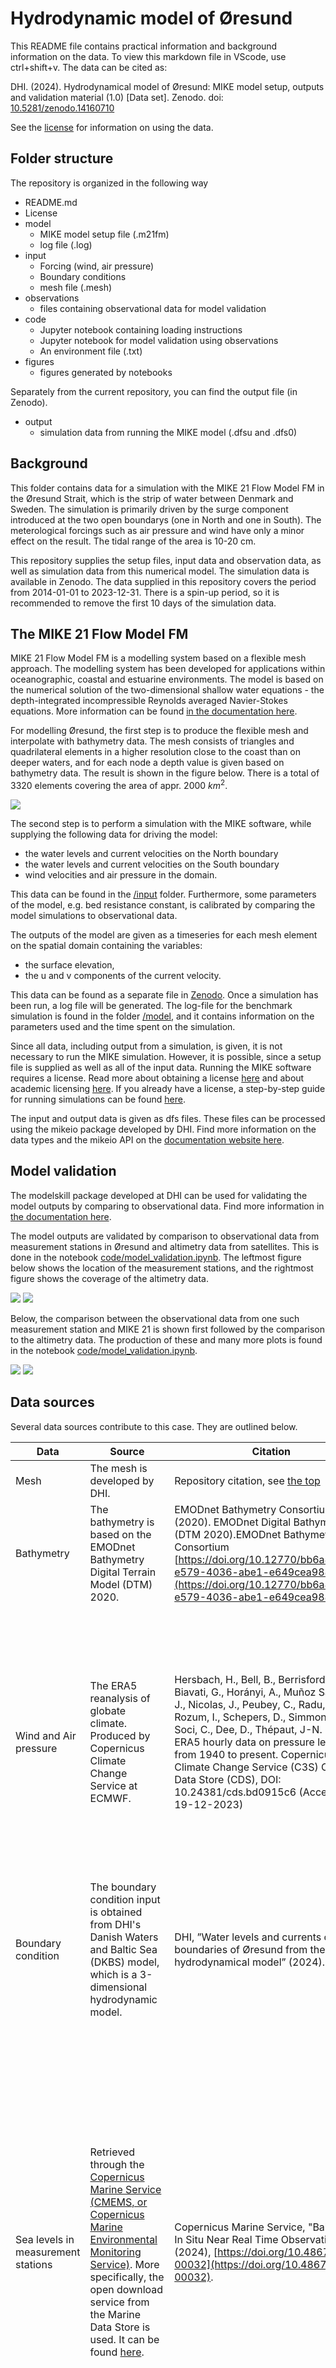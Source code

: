 # Hydrodynamic model of Øresund
This README file contains practical information and background information on the data. To view this markdown file in VScode, use ctrl+shift+v. The data can be cited as:

DHI. (2024). Hydrodynamical model of Øresund: MIKE model setup, outputs and validation material (1.0) [Data set]. Zenodo. doi: [10.5281/zenodo.14160710](10.5281/zenodo.14160710)

See the [license](license.txt) for information on using the data.

## Folder structure
The repository is organized in the following way
- README.md
- License
- model
    - MIKE model setup file (.m21fm)
    - log file (.log)
- input
    - Forcing (wind, air pressure)
    - Boundary conditions
    - mesh file (.mesh)
- observations
    - files containing observational data for model validation
- code
    - Jupyter notebook containing loading instructions 
    - Jupyter notebook for model validation using observations
    - An environment file (.txt)
- figures
    - figures generated by notebooks

Separately from the current repository, you can find the output file (in Zenodo).
- output
    - simulation data from running the MIKE model (.dfsu and .dfs0)

## Background
This folder contains data for a simulation with the MIKE 21 Flow Model FM in the Øresund Strait, which is the strip of water between Denmark and Sweden. The simulation is primarily driven by the surge component introduced at the two open boundarys (one in North and one in South). The meterological forcings such as air pressure and wind have only a minor effect on the result. The tidal range of the area is 10-20 cm. 

This repository supplies the setup files, input data and observation data, as well as simulation data from this numerical model. The simulation data is available in Zenodo. The data supplied in this repository covers the period from 2014-01-01 to 2023-12-31. There is a spin-up period, so it is recommended to remove the first 10 days of the simulation data. 

## The MIKE 21 Flow Model FM
MIKE 21 Flow Model FM is a modelling system based on a flexible mesh approach. The modelling system has been developed for applications within oceanographic, coastal and estuarine environments. The model is based on the numerical solution of the two-dimensional shallow water equations - the depth-integrated incompressible Reynolds averaged Navier-Stokes equations. More information can be found [in the documentation here](https://manuals.mikepoweredbydhi.help/latest/Coast_and_Sea/MIKE_FM_HD_2D.pdf).

For modelling Øresund, the first step is to produce the flexible mesh and interpolate with bathymetry data. The mesh consists of triangles and quadrilateral elements in a higher resolution close to the coast than on deeper waters, and for each node a depth value is given based on bathymetry data. The result is shown in the figure below. There is a total of 3320 elements covering the area of appr. 2000 $km^2$.

![](figures/geometry.png)

The second step is to perform a simulation with the MIKE software, while supplying the following data for driving the model:
- the water levels and current velocities on the North boundary
- the water levels and current velocities on the South boundary
- wind velocities and air pressure in the domain.

This data can be found in the [/input](/input) folder. Furthermore, some parameters of the model, e.g. bed resistance constant, is calibrated by comparing the model simulations to observational data. 

The outputs of the model are given as a timeseries for each mesh element on the spatial domain containing the variables:
- the surface elevation,
- the u and v components of the current velocity.

This data can be found as a separate file in [Zenodo](10.5281/zenodo.14160710). Once a simulation has been run, a log file will be generated. The log-file for the benchmark simulation is found in the folder [/model](/model), and it contains information on the parameters used and the time spent on the simulation. 

Since all data, including output from a simulation, is given, it is not necessary to run the MIKE simulation. However, it is possible, since a setup file is supplied as well as all of the input data. Running the MIKE software requires a license. Read more about obtaining a license [here](https://www.dhigroup.com/technologies/mikepoweredbydhi/pricing) and about academic licensing [here](https://www.dhigroup.com/technologies/mikepoweredbydhi/pricing/academic-licenses). If you already have a license, a step-by-step guide for running simulations can be found [here](https://manuals.mikepoweredbydhi.help/latest/Coast_and_Sea/MIKE_FM_HD_Step_By_Step.pdf).

The input and output data is given as dfs files. These files can be processed using the mikeio package developed by DHI. Find more information on the data types and the mikeio API on the [documentation website here](https://dhi.github.io/mikeio/).

## Model validation
The modelskill package developed at DHI can be used for validating the model outputs by comparing to observational data. Find more information in [the documentation here](https://dhi.github.io/modelskill/). 

The model outputs are validated by comparison to observational data from measurement stations in Øresund and altimetry data from satellites. This is done in the notebook [code/model_validation.ipynb](code/model_validation.ipynb). The leftmost figure below shows the location of the measurement stations, and the rightmost figure shows the coverage of the altimetry data.

![](figures/stations.png)
![](figures/altimetry_coverage.png)

Below, the comparison between the observational data from one such measurement station and MIKE 21 is shown first followed by the comparison to the altimetry data. The production of these and many more plots is found in the notebook [code/model_validation.ipynb](code/model_validation.ipynb). 

![](figures/modelskill_comparison_Dragor.png)
![](figures/altimetry_comparison.png)

## Data sources
Several data sources contribute to this case. They are outlined below.

| Data   | Source|  Citation | License | 
| -------- | ------- | ------- | ------- |
| Mesh | The mesh is developed by DHI. | Repository citation, see [the top](#Hydrodynamical-model-of-Øresund) | [CC BY 4.0](https://creativecommons.org/licenses/by/4.0/) |
| Bathymetry | The bathymetry is based on the EMODnet Bathymetry Digital Terrain Model (DTM) 2020. | EMODnet Bathymetry Consortium (2020). EMODnet Digital Bathymetry (DTM 2020).EMODnet Bathymetry Consortium [https://doi.org/10.12770/bb6a87dd-e579-4036-abe1-e649cea9881a](https://doi.org/10.12770/bb6a87dd-e579-4036-abe1-e649cea9881a) | [CC BY 4.0](https://creativecommons.org/licenses/by/4.0/) |
| Wind and Air pressure | The ERA5 reanalysis of globate climate. Produced by Copernicus Climate Change Service at ECMWF. | Hersbach, H., Bell, B., Berrisford, P., Biavati, G., Horányi, A., Muñoz Sabater, J., Nicolas, J., Peubey, C., Radu, R., Rozum, I., Schepers, D., Simmons, A., Soci, C., Dee, D., Thépaut, J-N. (2023): ERA5 hourly data on pressure levels from 1940 to present. Copernicus Climate Change Service (C3S) Climate Data Store (CDS), DOI: 10.24381/cds.bd0915c6 (Accessed on 19-12-2023) | <sub>See full license [here](https://apps.ecmwf.int/datasets/licences/copernicus/). Excerpt: "Access to Copernicus Products is given for any purpose in so far as it is lawful, whereas use may include, but is not limited to: reproduction; distribution; communication to the public; adaptation, modification and combination with other data and information; or any combination of the foregoing." <sub>|
| Boundary condition | The boundary condition input is obtained from DHI's Danish Waters and Baltic Sea (DKBS) model, which is a 3-dimensional hydrodynamic model. | DHI, ”Water levels and currents on the boundaries of Øresund from the DKBS hydrodynamical model” (2024). | [CC BY 4.0](https://creativecommons.org/licenses/by/4.0/) |
| Sea levels in measurement stations | Retrieved through the [Copernicus Marine Service (CMEMS, or Copernicus Marine Environmental Monitoring Service)](https://www.copernicus.eu/en/copernicus-services/marine). More specifically, the open download service from the Marine Data Store is used. It can be found [here](https://data.marine.copernicus.eu/product/INSITU_BAL_PHYBGCWAV_DISCRETE_MYNRT_013_032/download?dataset=cmems_obs-ins_bal_phybgcwav_mynrt_na_irr_202311--ext--history). | Copernicus Marine Service, "Baltic Sea- In Situ Near Real Time Observations" (2024), [https://doi.org/10.48670/moi-00032](https://doi.org/10.48670/moi-00032). | <sub>See full license [here](https://marine.copernicus.eu/user-corner/service-commitments-and-licence). Excerpt: "The Licensee is hereby granted a worldwide, non exclusive, royalty free, perpetual licence, (subject to the terms and conditions of this agreement) to: (a) make and use such reasonable copies of Copernicus Marine Service Products for internal use and back up purposes; (b) modify, adapt, develop, create and distribute Value Added Products or Derivative Work from Copernicus Marine Service Products for any purpose; (c) redistribute, disseminate any Copernicus Marine Service Product in their original form via any media."<sub> |
| Current velocities in measurement stations | Retrieved from SMHI (Meteorological and Hydrological Institute of Sweden). The data is subsampled using a rolling median to get half hour observations, and then the u and v components are calculated from the speed and directions. | Meteorological and Hydrological Institute of Sweden, "Oceanographic observations" (2024), URL: [https://www.smhi.se/en/services/open-data/oceanographic-observations](https://www.smhi.se/en/services/open-data/oceanographic-observations) (accessed: 2024-11-18) | [CC BY 4.0 license](https://creativecommons.org/licenses/by/4.0/legalcode.en) |

### Altimetry data

The altimetry data is extracted from a range of different sources. The data is based on satellite observations, and the data is downloaded using [DHI's services for marine observation data](https://altimetry.dhigroup.com/). The water level measurements are processed by centering around zero (subtracting the mean). Data sources:

| Satellite name    | Owner|  Link |
| -------- | ------- | ------- |
| Sentinel-3A (3a) | European Space Agency (ESA) |  [https://sentiwiki.copernicus.eu/web/s3-altimetry-instruments](https://sentiwiki.copernicus.eu/web/s3-altimetry-instruments) |
| Sentinel-3B (3b) | European Space Agency (ESA) | [https://sentiwiki.copernicus.eu/web/s3-altimetry-instruments](https://sentiwiki.copernicus.eu/web/s3-altimetry-instruments) |
| Sentinel-6A (6a) | European commission, ESA, EUMETSAT, NASA and NOAA |  [https://sentinels.copernicus.eu/web/sentinel/missions/sentinel-6/data-products](https://sentinels.copernicus.eu/web/sentinel/missions/sentinel-6/data-products) |
| CryoSat-2 (c2) | European Space Agency (ESA) |  [https://earth.esa.int/eogateway/catalog/cryosat-products](https://earth.esa.int/eogateway/catalog/cryosat-products)  |
| SARAL (sa) | French National Space Agency (CNES) and Indian Space Research Organisation (ISRO) | [https://podaac.jpl.nasa.gov/dataset/ALTIKA_SARAL_L2_OST_XOGDR](https://podaac.jpl.nasa.gov/dataset/ALTIKA_SARAL_L2_OST_XOGDR) |
| Jason-2 (j2) | National Aeronautics and Space Administration (NASA) and French National Space Agency (CNES) | [https://podaac.jpl.nasa.gov/OSTM-JASON2](https://podaac.jpl.nasa.gov/OSTM-JASON2) |
